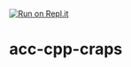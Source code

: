 [![Run on Repl.it](https://repl.it/badge/github/artgonzalezacc/acc-cpp-craps)](https://repl.it/github/artgonzalezacc/acc-cpp-craps)
# acc-cpp-craps